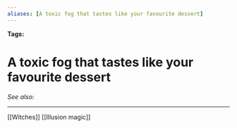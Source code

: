 ```yaml
---
aliases: [A toxic fog that tastes like your favourite dessert]
---
```


**Tags:** 
# A toxic fog that tastes like your favourite dessert
*See also:* 
___
[[Witches]] [[Illusion magic]]